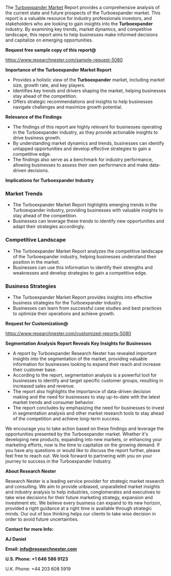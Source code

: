 ﻿<a name="_hlk168570615"></a><a name="_hlk168498031"></a>The [Turboexpander Market](https://www.researchnester.com/reports/turboexpander-market/5080) Report provides a comprehensive analysis of the current state and future prospects of the Turboexpander market. This report is a valuable resource for industry professionals investors, and stakeholders who are looking to gain insights into the **Turboexpander** industry. By examining key trends, market dynamics, and competitive landscape, this report aims to help businesses make informed decisions and capitalize on emerging opportunities.

**Request free sample copy of this report@**

<https://www.researchnester.com/sample-request-5080> 

**Importance of the Turboexpander Market Report**

- Provides a holistic view of the **Turboexpander** market, including market size, growth rate, and key players.
- Identifies key trends and drivers shaping the market, helping businesses stay ahead of the competition.
- Offers strategic recommendations and insights to help businesses navigate challenges and maximize growth potential.

**Relevance of the Findings**

- The findings of this report are highly relevant for businesses operating in the Turboexpander industry, as they provide actionable insights to drive business growth.
- By understanding market dynamics and trends, businesses can identify untapped opportunities and develop effective strategies to gain a competitive edge.
- The findings also serve as a benchmark for industry performance, allowing businesses to assess their own performance and make data-driven decisions.

**Implications for Turboexpander Industry**
### **Market Trends**
- The Turboexpander Market Report highlights emerging trends in the Turboexpander industry, providing businesses with valuable insights to stay ahead of the competition.
- Businesses can leverage these trends to identify new opportunities and adapt their strategies accordingly.
### **Competitive Landscape**
- The Turboexpander Market Report analyzes the competitive landscape of the Turboexpander industry, helping businesses understand their position in the market.
- Businesses can use this information to identify their strengths and weaknesses and develop strategies to gain a competitive edge.
### **Business Strategies**
- The Turboexpander Market Report provides insights into effective business strategies for the Turboexpander industry.
- Businesses can learn from successful case studies and best practices to optimize their operations and achieve growth.

**Request for Customization@**

<https://www.researchnester.com/customized-reports-5080> 

**Segmentation Analysis Report Reveals Key Insights for Businesses**

- A report by Turboexpander Research Nester has revealed important insights into the segmentation of the market, providing valuable information for businesses looking to expand their reach and increase their customer base.
- According to the report, segmentation analysis is a powerful tool for businesses to identify and target specific customer groups, resulting in increased sales and revenue.
- The report also highlights the importance of data-driven decision making and the need for businesses to stay up-to-date with the latest market trends and consumer behavior.
- The report concludes by emphasizing the need for businesses to invest in segmentation analysis and other market research tools to stay ahead of the competition and achieve long-term success.

We encourage you to take action based on these findings and leverage the opportunities presented by the Turboexpander market. Whether it's developing new products, expanding into new markets, or enhancing your marketing efforts, now is the time to capitalize on the growing demand. If you have any questions or would like to discuss the report further, please feel free to reach out. We look forward to partnering with you on your journey to success in the Turboexpander Industry.

**About Research Nester**

Research Nester is a leading service provider for strategic market research and consulting. We aim to provide unbiased, unparalleled market insights and industry analysis to help industries, conglomerates and executives to take wise decisions for their future marketing strategy, expansion and investment etc. We believe every business can expand to its new horizon, provided a right guidance at a right time is available through strategic minds. Our out of box thinking helps our clients to take wise decision in order to avoid future uncertainties.

**Contact for more Info:**

**AJ Daniel**

**Email: info@researchnester.com**

**U.S. Phone: +1 646 586 9123**

U.K. Phone: +44 203 608 5919



